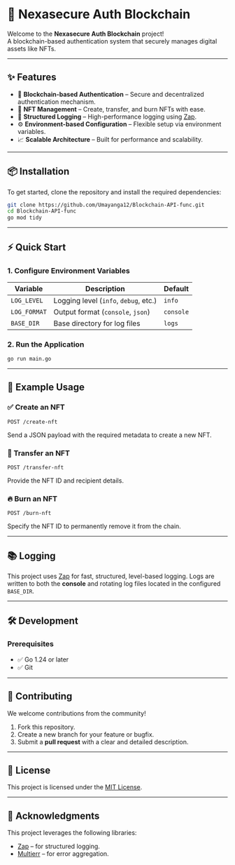 # 🚀 Nexasecure Auth Blockchain

Welcome to the **Nexasecure Auth Blockchain** project!  
A blockchain-based authentication system that securely manages digital assets like NFTs.

---

## ✨ Features

- 🔐 **Blockchain-based Authentication** – Secure and decentralized authentication mechanism.
- 🎨 **NFT Management** – Create, transfer, and burn NFTs with ease.
- 📄 **Structured Logging** – High-performance logging using [Zap](https://github.com/uber-go/zap).
- ⚙️ **Environment-based Configuration** – Flexible setup via environment variables.
- 📈 **Scalable Architecture** – Built for performance and scalability.

---

## 📦 Installation

To get started, clone the repository and install the required dependencies:

```bash
git clone https://github.com/Umayanga12/Blockchain-API-func.git
cd Blockchain-API-func
go mod tidy
````

---

## ⚡ Quick Start

### 1. Configure Environment Variables

| Variable     | Description                           | Default   |
| ------------ | ------------------------------------- | --------- |
| `LOG_LEVEL`  | Logging level (`info`, `debug`, etc.) | `info`    |
| `LOG_FORMAT` | Output format (`console`, `json`)     | `console` |
| `BASE_DIR`   | Base directory for log files          | `logs`    |

### 2. Run the Application

```bash
go run main.go
```

---

## 📡 Example Usage

### ✅ Create an NFT

```http
POST /create-nft
```

Send a JSON payload with the required metadata to create a new NFT.

### 🔁 Transfer an NFT

```http
POST /transfer-nft
```

Provide the NFT ID and recipient details.

### 🔥 Burn an NFT

```http
POST /burn-nft
```

Specify the NFT ID to permanently remove it from the chain.

---

## 📚 Logging

This project uses [Zap](https://github.com/uber-go/zap) for fast, structured, level-based logging.
Logs are written to both the **console** and rotating log files located in the configured `BASE_DIR`.

---

## 🛠️ Development

### Prerequisites

* ✅ Go 1.24 or later
* ✅ Git

---

## 🤝 Contributing

We welcome contributions from the community!

1. Fork this repository.
2. Create a new branch for your feature or bugfix.
3. Submit a **pull request** with a clear and detailed description.

---

## 📄 License

This project is licensed under the [MIT License](LICENSE).

---

## 🙏 Acknowledgments

This project leverages the following libraries:

* [Zap](https://github.com/uber-go/zap) – for structured logging.
* [Multierr](https://github.com/uber-go/multierr) – for error aggregation.

